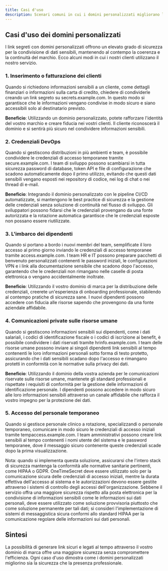 ```yaml
---
title: Casi d'uso
description: Scenari comuni in cui i domini personalizzati migliorano la sicurezza per la condivisione di informazioni sensibili.
---
```


## Casi d'uso dei domini personalizzati

I link segreti con domini personalizzati offrono un elevato grado di sicurezza per la condivisione di dati sensibili, mantenendo al contempo la coerenza e la continuità del marchio. Ecco alcuni modi in cui i nostri clienti utilizzano il nostro servizio.

### 1. Inserimento o fatturazione dei clienti

Quando si richiedono informazioni sensibili a un cliente, come dettagli finanziari o informazioni sulla carta di credito, chiedere di condividerle creando un link segreto su secrets.example.com. In questo modo si garantisce che le informazioni vengano condivise in modo sicuro e siano accessibili solo al destinatario previsto.

**Beneficio**: Utilizzando un dominio personalizzato, potete rafforzare l'identità del vostro marchio e creare fiducia nei vostri clienti. Il cliente riconoscerà il dominio e si sentirà più sicuro nel condividere informazioni sensibili.

### 2. Credenziali DevOps

Quando si gestiscono distribuzioni in più ambienti e team, è possibile condividere le credenziali di accesso temporanee tramite secure.example.com. I team di sviluppo possono scambiarsi in tutta sicurezza password di database, token API e file di configurazione che scadono automaticamente dopo il primo utilizzo, evitando che questi dati sensibili vengano esposti nei repository di codice, nei log di chat o nei thread di e-mail.

**Beneficio**: Integrando il dominio personalizzato con le pipeline CI/CD automatizzate, si mantengono le best practice di sicurezza e la gestione delle credenziali senza soluzione di continuità nel flusso di sviluppo. Gli sviluppatori possono fidarsi che le credenziali provengano da una fonte autorizzata e la rotazione automatica garantisce che le credenziali esposte non possano essere riutilizzate.

### 3. L'imbarco dei dipendenti

Quando si portano a bordo i nuovi membri del team, semplificate il loro accesso al primo giorno inviando le credenziali di accesso temporanee tramite access.example.com. I team HR e IT possono preparare pacchetti di benvenuto personalizzati contenenti le password iniziali, le configurazioni VPN e i link alla documentazione sensibile che scadono dopo l'accesso, garantendo che le credenziali non rimangano nelle caselle di posta elettronica o vengano accidentalmente inoltrate.

**Beneficio**: Utilizzando il vostro dominio di marca per la distribuzione delle credenziali, creerete un'esperienza di onboarding professionale, stabilendo al contempo pratiche di sicurezza sane. I nuovi dipendenti possono accedere con fiducia alle risorse sapendo che provengono da una fonte aziendale affidabile.

### 4. Comunicazioni private sulle risorse umane

Quando si gestiscono informazioni sensibili sui dipendenti, come i dati salariali, i codici di identificazione fiscale o i codici di iscrizione ai benefit, è possibile condividere i dati riservati tramite hrinfo.example.com. I team delle risorse umane possono inviare ai singoli dipendenti link sensibili al tempo contenenti le loro informazioni personali sotto forma di testo protetto, assicurando che i dati sensibili scadano dopo l'accesso e rimangano protetti in conformità con le normative sulla privacy dei dati.

**Beneficio**: Utilizzando il dominio della vostra azienda per le comunicazioni riservate sulle risorse umane, mantenete gli standard professionali e rispettate i requisiti di conformità per la gestione delle informazioni di identificazione personale. I dipendenti possono accedere in modo sicuro alle loro informazioni sensibili attraverso un canale affidabile che rafforza il vostro impegno per la protezione dei dati.

### 5. Accesso del personale temporaneo
Quando si gestisce personale clinico a rotazione, specializzandi o personale temporaneo, comunicare in modo sicuro le credenziali di accesso iniziali tramite tempaccess.example.com. I team amministrativi possono creare link sensibili al tempo contenenti i nomi utente del sistema e le password temporanee, dove il messaggio sicuro contenente queste credenziali scade dopo la prima visualizzazione.

Nota: quando si implementa questa soluzione, assicurarsi che l'intero stack di sicurezza mantenga la conformità alle normative sanitarie pertinenti, come HIPAA o GDPR. OneTimeSecret deve essere utilizzato solo per la comunicazione sicura delle credenziali di accesso iniziali, mentre la durata effettiva dell'accesso al sistema e le autorizzazioni devono essere gestite attraverso i sistemi di controllo degli accessi dell'organizzazione. Sebbene il servizio offra una maggiore sicurezza rispetto alla posta elettronica per la condivisione di informazioni sensibili come le informazioni sui dati personali, deve essere utilizzato come soluzione provvisoria piuttosto che come soluzione permanente per tali dati; si consideri l'implementazione di sistemi di messaggistica sicura conformi allo standard HIPAA per la comunicazione regolare delle informazioni sui dati personali.

## Sintesi

La possibilità di generare link sicuri e legati al tempo attraverso il vostro dominio di marca offre una maggiore sicurezza senza compromettere l'efficienza. Ogni caso d'uso dimostra come i domini personalizzati migliorino sia la sicurezza che la presenza professionale.
